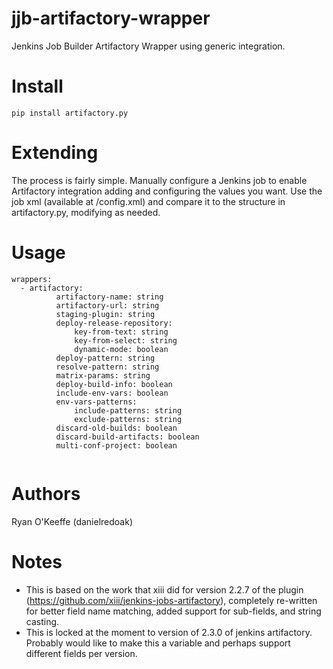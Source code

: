 jjb-artifactory-wrapper
==================

Jenkins Job Builder Artifactory Wrapper using generic integration.

# Install
```
pip install artifactory.py
```

# Extending
The process is fairly simple.  Manually configure a Jenkins job to enable Artifactory integration adding and configuring the values you want. Use the job xml (available at <Job URL>/config.xml) and compare it to the structure in artifactory.py, modifying as needed.

# Usage
```
wrappers:
  - artifactory:
          artifactory-name: string
          artifactory-url: string
          staging-plugin: string
          deploy-release-repository:
              key-from-text: string
              key-from-select: string
              dynamic-mode: boolean
          deploy-pattern: string
          resolve-pattern: string
          matrix-params: string
          deploy-build-info: boolean
          include-env-vars: boolean
          env-vars-patterns:
              include-patterns: string
              exclude-patterns: string
          discard-old-builds: boolean
          discard-build-artifacts: boolean
          multi-conf-project: boolean
               
```
# Authors
Ryan O'Keeffe (danielredoak)

# Notes

* This is based on the work that xiii did for version 2.2.7 of the plugin (https://github.com/xiii/jenkins-jobs-artifactory), completely re-written for better field name matching, added support for sub-fields, and string casting.
* This is locked at the moment to version of 2.3.0 of jenkins artifactory. Probably would like to make this a variable and perhaps support different fields per version.
